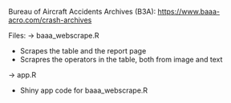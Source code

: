 Bureau of Aircraft Accidents Archives (B3A): https://www.baaa-acro.com/crash-archives


Files:
-> baaa_webscrape.R 
  - Scrapes the table and the report page
  - Scrapres the operators in the table, both from image and text

-> app.R
  - Shiny app code for baaa_webscrape.R
